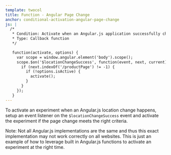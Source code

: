 ```yaml
---
template: twocol
title: Function - Angular Page Change
anchor: conditional-activation-angular-page-change
js: |
  /*
   * Condition: Activate when an Angular.js application successfully changes location
   * Type: Callback function
   */

   function(activate, options) {
     var scope = window.angular.element('body').scope();
     scope.$on('$locationChangeSuccess', function(event, next, current) {
       if (next.indexOf('/productPage') != -1) {
         if (!options.isActive) {
           activate();
         }
       }
     });
   }
---
```


To activate an experiment when an Angular.js location change happens, setup an event listener on the `$locationChangeSuccess` event and activate the experiment if the page change meets the right criteria.

Note: Not all Angular.js implementations are the same and thus this exact implementation may not work correctly on all websites. This is just an example of how to leverage built in Angular.js functions to activate an experiment at the right time.
